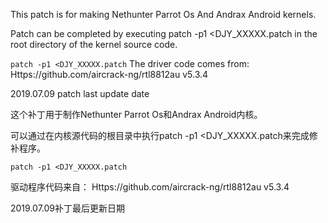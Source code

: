 This patch is for making Nethunter Parrot Os And Andrax Android kernels.

Patch can be completed by executing patch -p1 <DJY_XXXXX.patch in the root directory of the kernel source code.

``
patch -p1 <DJY_XXXXX.patch
``
The driver code comes from:
Https://github.com/aircrack-ng/rtl8812au v5.3.4

2019.07.09 patch last update date



这个补丁用于制作Nethunter Parrot Os和Andrax Android内核。

可以通过在内核源代码的根目录中执行patch -p1 <DJY_XXXXX.patch来完成修补程序。



``
patch -p1 <DJY_XXXXX.patch
``


驱动程序代码来自：
Https://github.com/aircrack-ng/rtl8812au v5.3.4

2019.07.09补丁最后更新日期